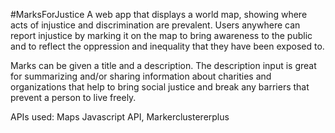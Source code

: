 #MarksForJustice
A web app that displays a world map, showing where acts of injustice and discrimination are prevalent. Users anywhere can report injustice by marking it on the map to bring awareness to the public and to reflect the oppression and inequality that they have been exposed to.

Marks can be given a title and a description.
The description input is great for summarizing and/or sharing information about charities and organizations that help to bring social justice and break any barriers that prevent a person to live freely.

APIs used:
Maps Javascript API,
Markerclustererplus
